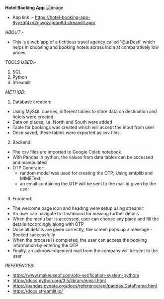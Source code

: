 **Hotel Booking App**
![image](https://github.com/Rika290/Hotel-booking-app/assets/126352441/8603aba4-c812-433d-bfad-5a053ca89fda)


- App link :- https://hotel-booking-app-8yyzqf4xn2giwqzajpbq9d.streamlit.app/ 

*ABOUT*:-
- This is a web app of a fictitious travel agency called '@urDesti' which helps in choosing and booking hotels across India at comparatively low prices

*TOOLS USED*:-
1. SQL
3. Python 
4. Streamlit 

*METHOD*:
1. Database creation:
- Using MySQL queries, different tables to store data on destination and hotels were created.
- Data on places, i.e, North and South were added
- Table for bookings was created which will accept the input from user
- Once saved, these tables were exported as csv files.

2. Backend:
- The csv files are imported to Google Colab notebook
- With Pandas in python, the values from data tables can be accessed and manipulated
- OTP Generator:
   - random model was used for creating the OTP; Using smtplib and MIMEText;
   - an email containing the OTP will be sent to the mail id given by the user

3. Frontend:
- The welcome page icon and heading were setup using streamlit
- An user can navigate to Dashboard for viewing further details
- When the menu bar is accessed, user can choose any place and fill the details accordingly along with OTP
- Once all details are given correctly, the screen pops up a message - Booked successfully
- When the process is completed, the user can access the booking information by entering the OTP
- Finally, an acknowledgement mail from the company will be sent to the user

*REFERENCES*:
- https://www.makeuseof.com/otp-verification-system-python/
- https://docs.python.org/3.5/library/email.html
- https://pandas.pydata.org/docs/reference/api/pandas.DataFrame.html
- https://docs.streamlit.io/
